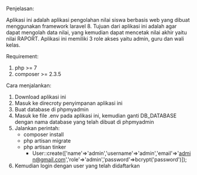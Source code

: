 Penjelasan: 

Aplikasi ini adalah aplikasi pengolahan nilai siswa berbasis web yang dibuat menggunakan framework laravel 8. Tujuan dari aplikasi ini adalah agar dapat mengolah data nilai, yang kemudian dapat mencetak nilai akhir yaitu nilai RAPORT. Aplikasi ini memiliki 3 role akses yaitu admin, guru dan wali kelas.





Requirement:

1. php >= 7
2. composer >= 2.3.5





Cara menjalankan:

1. Download aplikasi ini
2. Masuk ke direcroty penyimpanan aplikasi ini
3. Buat database di phpmyadmin
4. Masuk ke file .env pada aplikasi ini, kemudian ganti DB_DATABASE dengan nama database yang telah dibuat di phpmyadmin
5. Jalankan perintah:
   - composer install
   - php artisan migrate
   - php artisan tinker
     - User::create(['name'=>'admin','username'=>'admin','email'=>'admin@gmail.com','role'=>'admin','password'=>bcrypt('password')]);
6. Kemudian login dengan user yang telah didaftarkan
 
